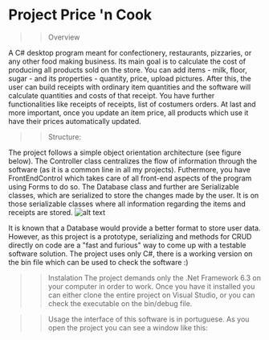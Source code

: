 # Project Price 'n Cook

>> Overview

A C# desktop program meant for confectionery, restaurants, pizzaries, or any other food making business.
Its main goal is to calculate the cost of producing all products sold on the store.
You can add items - milk, floor, sugar - and its properties - quantity, price, upload pictures. 
After this, the user can build receipts with ordinary item quantities and the software will calculate quantities and costs of that receipt.
You have further functionalities like receipts of receipts, list of costumers orders. 
At last and more important, once you update an item price, all products which use it have their prices automatically updated.

>> Structure:

The project follows a simple object orientation architecture (see figure below). The Controller class centralizes the flow of information through the software (as it is a common line in all my projects). Futhermore, you have FrontEndControl which takes care of all front-end aspects of the program using Forms to do so. The Database class and further are Serializable classes, which are serialized to store the changes made by the user. It is on those serializable classes where all information regarding the items and receipts are stored.
![alt text](https://github.com/eng-Marcio/PriceNCook/blob/master/Mysc/classDiagram.jpg?raw=true)

It is known that a Database would provide a better format to store user data. However, as this project is a prototype, serializing and methods for CRUD directly on code are a "fast and furious" way to come up with a testable software solution. The project uses only C#, there is a working version on the bin file which can be used to check the software :) 

>> Instalation
The project demands only the .Net Framework 6.3 on your computer in order to work. Once you have it installed you can either clone the entire project on Visual Studio, or you can check the executable on the bin/debug file.

>> Usage
the interface of this software is in portuguese. As you open the project you can see a window like this:
